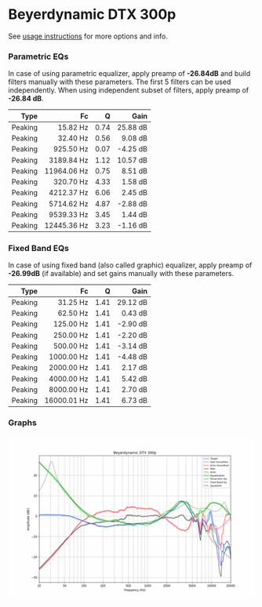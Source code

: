 # Beyerdynamic DTX 300p
See [usage instructions](https://github.com/jaakkopasanen/AutoEq#usage) for more options and info.

### Parametric EQs
In case of using parametric equalizer, apply preamp of **-26.84dB** and build filters manually
with these parameters. The first 5 filters can be used independently.
When using independent subset of filters, apply preamp of **-26.84 dB**.

| Type    | Fc          |    Q | Gain     |
|--------:|------------:|-----:|---------:|
| Peaking | 15.82 Hz    | 0.74 | 25.88 dB |
| Peaking | 32.40 Hz    | 0.56 | 9.08 dB  |
| Peaking | 925.50 Hz   | 0.07 | -4.25 dB |
| Peaking | 3189.84 Hz  | 1.12 | 10.57 dB |
| Peaking | 11964.06 Hz | 0.75 | 8.51 dB  |
| Peaking | 320.70 Hz   | 4.33 | 1.58 dB  |
| Peaking | 4212.37 Hz  | 6.06 | 2.45 dB  |
| Peaking | 5714.62 Hz  | 4.87 | -2.88 dB |
| Peaking | 9539.33 Hz  | 3.45 | 1.44 dB  |
| Peaking | 12445.36 Hz | 3.23 | -1.16 dB |

### Fixed Band EQs
In case of using fixed band (also called graphic) equalizer, apply preamp of **-26.99dB**
(if available) and set gains manually with these parameters.

| Type    | Fc          |    Q | Gain     |
|--------:|------------:|-----:|---------:|
| Peaking | 31.25 Hz    | 1.41 | 29.12 dB |
| Peaking | 62.50 Hz    | 1.41 | 0.43 dB  |
| Peaking | 125.00 Hz   | 1.41 | -2.90 dB |
| Peaking | 250.00 Hz   | 1.41 | -2.20 dB |
| Peaking | 500.00 Hz   | 1.41 | -3.14 dB |
| Peaking | 1000.00 Hz  | 1.41 | -4.48 dB |
| Peaking | 2000.00 Hz  | 1.41 | 2.17 dB  |
| Peaking | 4000.00 Hz  | 1.41 | 5.42 dB  |
| Peaking | 8000.00 Hz  | 1.41 | 2.70 dB  |
| Peaking | 16000.01 Hz | 1.41 | 6.73 dB  |

### Graphs
![](./Beyerdynamic%20DTX%20300p.png)
